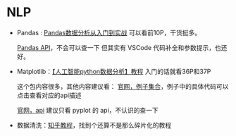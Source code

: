 # NLP
- Pandas : [Pandas数据分析从入门到实战](https://www.bilibili.com/video/BV1UJ411A7Fs) 可以看前10P，干货挺多。

  [Pandas API](https://www.osgeo.cn/pandas/reference/frame.html)，不会可以查一下
  但其实有 VSCode 代码补全和参数提示，也还好。
- Matplotlib：[【人工智能python数据分析】教程](https://www.bilibili.com/video/BV1ka411D7ti?p=36) 入门的话就看36P和37P

  这个包内容很多，其他内容建议看：
  [官网，例子集合](https://matplotlib.org/stable/gallery/lines_bars_and_markers/index.html)，例子中的具体代码可以点击查看对应的api描述

  [官网，api](https://matplotlib.org/stable/api/pyplot_summary.html) 建议只看 pyplot 的 api，不认识的查一下
- 数据清洗：[知乎教程](https://zhuanlan.zhihu.com/p/320608813)，找到个还算不是那么碎片化的教程
